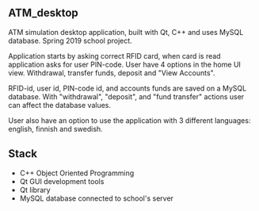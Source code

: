## ATM_desktop
ATM simulation desktop application, built with Qt, C++ and uses MySQL database. Spring 2019 school project. 

Application starts by asking correct RFID card, when card is read application asks for user PIN-code. User have 4 options in the home UI view. Withdrawal, transfer funds, deposit and "View Accounts". 

RFID-id, user id, PIN-code id, and accounts funds are saved on a MySQL database. With "withdrawal", "deposit", and "fund transfer" actions user can affect the database values.

User also have an option to use the application with 3 different languages: english, finnish and swedish.

## Stack
- C++ Object Oriented Programming
- Qt GUI development tools
- Qt library
- MySQL database connected to school's server
